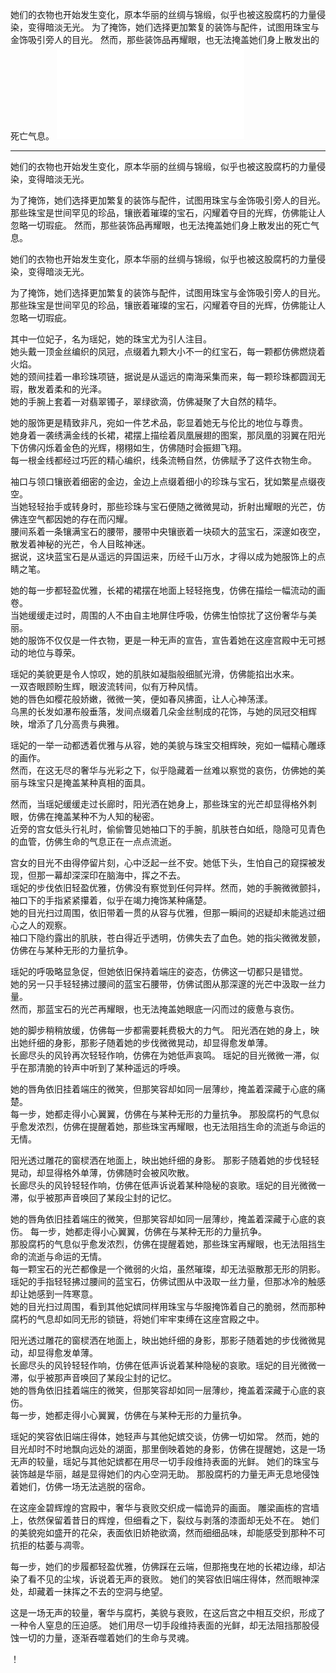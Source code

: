 她们的衣物也开始发生变化，原本华丽的丝绸与锦缎，似乎也被这股腐朽的力量侵染，变得暗淡无光。
为了掩饰，她们选择更加繁复的装饰与配件，试图用珠宝与金饰吸引旁人的目光。
然而，那些装饰品再耀眼，也无法掩盖她们身上散发出的死亡气息。
![](319.md)

----


她们的衣物也开始发生变化，原本华丽的丝绸与锦缎，似乎也被这股腐朽的力量侵染，变得暗淡无光。

为了掩饰，她们选择更加繁复的装饰与配件，试图用珠宝与金饰吸引旁人的目光。
那些珠宝是世间罕见的珍品，镶嵌着璀璨的宝石，闪耀着夺目的光辉，仿佛能让人忽略一切瑕疵。
然而，那些装饰品再耀眼，也无法掩盖她们身上散发出的死亡气息。

她们的衣物也开始发生变化，原本华丽的丝绸与锦缎，似乎也被这股腐朽的力量侵染，变得暗淡无光。

为了掩饰，她们选择更加繁复的装饰与配件，试图用珠宝与金饰吸引旁人的目光。
那些珠宝是世间罕见的珍品，镶嵌着璀璨的宝石，闪耀着夺目的光辉，仿佛能让人忽略一切瑕疵。

其中一位妃子，名为瑶妃，她的珠宝尤为引人注目。  
她头戴一顶金丝编织的凤冠，点缀着九颗大小不一的红宝石，每一颗都仿佛燃烧着火焰。  
她的颈间挂着一串珍珠项链，据说是从遥远的南海采集而来，每一颗珍珠都圆润无瑕，散发着柔和的光泽。  
她的手腕上套着一对翡翠镯子，翠绿欲滴，仿佛凝聚了大自然的精华。  

她的服饰更是精致非凡，宛如一件艺术品，彰显着她无与伦比的地位与尊贵。  
她身着一袭绣满金线的长裙，裙摆上描绘着凤凰展翅的图案，那凤凰的羽翼在阳光下仿佛闪烁着金色的光辉，栩栩如生，仿佛随时会振翅飞翔。  
每一根金线都经过巧匠的精心编织，线条流畅自然，仿佛赋予了这件衣物生命。  

袖口与领口镶嵌着细密的金边，金边上点缀着细小的珍珠与宝石，犹如繁星点缀夜空。  
当她轻轻抬手或转身时，那些珍珠与宝石便随之微微晃动，折射出耀眼的光芒，仿佛连空气都因她的存在而闪耀。  
腰间系着一条镶满宝石的腰带，腰带中央镶嵌着一块硕大的蓝宝石，深邃如夜空，散发着神秘的光芒，令人目眩神迷。  
据说，这块蓝宝石是从遥远的异国运来，历经千山万水，才得以成为她服饰上的点睛之笔。  

她的每一步都轻盈优雅，长裙的裙摆在地面上轻轻拖曳，仿佛在描绘一幅流动的画卷。  
当她缓缓走过时，周围的人不由自主地屏住呼吸，仿佛生怕惊扰了这份奢华与美丽。  
她的服饰不仅仅是一件衣物，更是一种无声的宣告，宣告着她在这座宫殿中无可撼动的地位与尊荣。  

瑶妃的美貌更是令人惊叹，她的肌肤如凝脂般细腻光滑，仿佛能掐出水来。  
一双杏眼顾盼生辉，眼波流转间，似有万种风情。  
她的唇色如樱花般娇嫩，微微一笑，便如春风拂面，让人心神荡漾。  
乌黑的长发如瀑布般垂落，发间点缀着几朵金丝制成的花饰，与她的凤冠交相辉映，增添了几分高贵与典雅。  

瑶妃的一举一动都透着优雅与从容，她的美貌与珠宝交相辉映，宛如一幅精心雕琢的画作。  
然而，在这无尽的奢华与光彩之下，似乎隐藏着一丝难以察觉的哀伤，仿佛她的美丽与珠宝只是掩盖某种真相的面具。  

然而，当瑶妃缓缓走过长廊时，阳光洒在她身上，那些珠宝的光芒却显得格外刺眼，仿佛在掩盖某种不为人知的秘密。  
近旁的宫女低头行礼时，偷偷瞥见她袖口下的手腕，肌肤苍白如纸，隐隐可见青色的血管，仿佛生命的气息正在一点点流逝。  

宫女的目光不由得停留片刻，心中泛起一丝不安。她低下头，生怕自己的窥探被发现，但那一幕却深深印在脑海中，挥之不去。  
瑶妃的步伐依旧轻盈优雅，仿佛没有察觉到任何异样。然而，她的手腕微微颤抖，袖口下的手指紧紧攥着，似乎在竭力掩饰某种痛楚。  
她的目光扫过周围，依旧带着一贯的从容与优雅，但那一瞬间的迟疑却未能逃过细心之人的观察。  
袖口下隐约露出的肌肤，苍白得近乎透明，仿佛失去了血色。她的指尖微微发颤，仿佛在与某种无形的力量抗争。  

瑶妃的呼吸略显急促，但她依旧保持着端庄的姿态，仿佛这一切都只是错觉。  
她的另一只手轻轻拂过腰间的蓝宝石腰带，仿佛试图从那深邃的光芒中汲取一丝力量。  
然而，那蓝宝石的光芒再耀眼，也无法掩盖她眼底一闪而过的疲惫与哀伤。  

她的脚步稍稍放缓，仿佛每一步都需要耗费极大的力气。
阳光洒在她的身上，映出她纤细的身影，那影子随着她的步伐微微晃动，却显得愈发单薄。  
长廊尽头的风铃再次轻轻作响，仿佛在为她低声哀鸣。
瑶妃的目光微微一滞，似乎在那清脆的铃声中听到了某种遥远的呼唤。  

她的唇角依旧挂着端庄的微笑，但那笑容却如同一层薄纱，掩盖着深藏于心底的痛楚。  
每一步，她都走得小心翼翼，仿佛在与某种无形的力量抗争。
那股腐朽的气息似乎愈发浓烈，仿佛在提醒着她，那些珠宝再耀眼，也无法阻挡生命的流逝与命运的无情。  

阳光透过雕花的窗棂洒在地面上，映出她纤细的身影。
那影子随着她的步伐轻轻晃动，却显得格外单薄，仿佛随时会被风吹散。  
长廊尽头的风铃轻轻作响，仿佛在低声诉说着某种隐秘的哀歌。瑶妃的目光微微一滞，似乎被那声音唤回了某段尘封的记忆。  

她的唇角依旧挂着端庄的微笑，但那笑容却如同一层薄纱，掩盖着深藏于心底的哀伤。
每一步，她都走得小心翼翼，仿佛在与某种无形的力量抗争。  
那股腐朽的气息似乎愈发浓烈，仿佛在提醒着她，那些珠宝再耀眼，也无法阻挡生命的流逝与命运的无情。  
每一颗宝石的光芒都像是一个微弱的火焰，虽然璀璨，却无法驱散那无形的阴影。  
瑶妃的手指轻轻拂过腰间的蓝宝石，仿佛试图从中汲取一丝力量，但那冰冷的触感却让她感到一阵寒意。  
她的目光扫过周围，看到其他妃嫔同样用珠宝与华服掩饰着自己的脆弱，然而那种腐朽的气息却如同无形的锁链，将她们牢牢束缚在这座宫殿之中。  

阳光透过雕花的窗棂洒在地面上，映出她纤细的身影，那影子随着她的步伐微微晃动，却显得愈发单薄。  
长廊尽头的风铃轻轻作响，仿佛在低声诉说着某种隐秘的哀歌。瑶妃的目光微微一滞，似乎被那声音唤回了某段尘封的记忆。  
她的唇角依旧挂着端庄的微笑，但那笑容却如同一层薄纱，掩盖着深藏于心底的哀伤。  
每一步，她都走得小心翼翼，仿佛在与某种无形的力量抗争。  

瑶妃的笑容依旧端庄得体，她轻声与其他妃嫔交谈，仿佛一切如常。
然而，她的目光却时不时地飘向远处的湖面，那里倒映着她的身影，仿佛在提醒她，这是一场无声的较量，瑶妃与其他妃嫔都在用尽一切手段维持表面的光鲜。
她们的珠宝与装饰越是华丽，越是显得她们的内心空洞无助。
那股腐朽的力量无声无息地侵蚀着她们，仿佛一场无法逃脱的宿命。


在这座金碧辉煌的宫殿中，奢华与衰败交织成一幅诡异的画面。
雕梁画栋的宫墙上，依然保留着昔日的辉煌，但细看之下，裂纹与剥落的漆面却无处不在。
她们的美貌宛如盛开的花朵，表面依旧娇艳欲滴，然而细细品味，却能感受到那种不可抗拒的枯萎与凋零。

每一步，她们的步履都轻盈优雅，仿佛踩在云端，但那拖曳在地的长裙边缘，却沾染了看不见的尘埃，诉说着无声的衰败。
她们的笑容依旧端庄得体，然而眼神深处，却藏着一抹挥之不去的空洞与绝望。

这是一场无声的较量，奢华与腐朽，美貌与衰败，在这后宫之中相互交织，形成了一种令人窒息的压迫感。
她们用尽一切手段维持表面的光鲜，却无法阻挡那股侵蚀一切的力量，逐渐吞噬着她们的生命与灵魂。

！[](320.md)